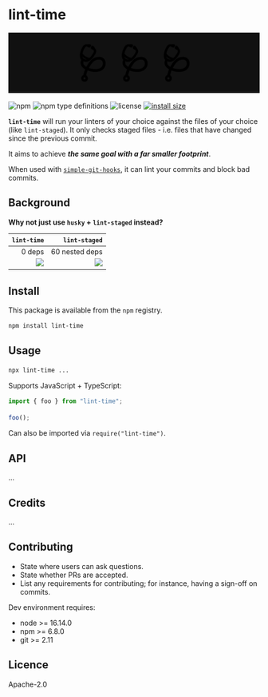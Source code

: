# lint-time

![banner](banner.svg)

![npm](https://img.shields.io/npm/v/lint-time)
![npm type definitions](https://img.shields.io/npm/types/lint-time)
![license](https://img.shields.io/npm/l/lint-time)
[![install size](https://packagephobia.com/badge?p=lint-time)](https://packagephobia.com/result?p=lint-time)

**`lint-time`** will run your linters of your choice against the files of your choice (like
`lint-staged`). It only checks staged files - i.e. files that have changed since the previous
commit.

It aims to achieve **_the same goal with a far smaller footprint_**.

When used with [`simple-git-hooks`](https://github.com/toplenboren/simple-git-hooks), it can lint
your commits and block bad commits.

## Background

**Why not just use `husky` + `lint-staged` instead?**

|                                      `lint-time` |                                      `lint-staged` |
| -----------------------------------------------: | -------------------------------------------------: |
|                                           0 deps |                                     60 nested deps |
| ![](https://packagephobia.com/badge?p=lint-time) | ![](https://packagephobia.com/badge?p=lint-staged) |

## Install

This package is available from the `npm` registry.

```sh
npm install lint-time
```

## Usage

```sh
npx lint-time ...
```

Supports JavaScript + TypeScript:

```ts
import { foo } from "lint-time";

foo();
```

Can also be imported via `require("lint-time")`.

## API

...

## Credits

...

## Contributing

- State where users can ask questions.
- State whether PRs are accepted.
- List any requirements for contributing; for instance, having a sign-off on commits.

Dev environment requires:

- node >= 16.14.0
- npm >= 6.8.0
- git >= 2.11

## Licence

Apache-2.0
